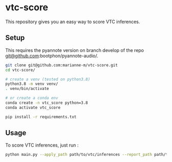 # vtc-score

This repository gives you an easy way to score VTC inferences.

## Setup

This requires the pyannote version on branch develop of the repo git@github.com:bootphon/pyannote-audio/.

```bash
git clone git@github.com:marianne-m/vtc-score.git
cd vtc-score/

# create a venv (tested on python3.8)
python3.8 -m venv venv/
. venv/bin/activate

# or create a conda env
conda create -n vtc_score python=3.8
conda activate vtc_score

pip install -r requirements.txt
```

## Usage

To score VTC inferences, just run :

```bash
python main.py --apply_path path/to/vtc/inferences --report_path path/to/fscore/report
```
